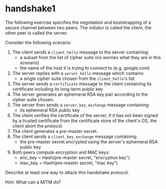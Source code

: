 # handshake1

The following exercise specifies the negotiation and bootstrapping of a secure channel between two peers. The initiator is called the client, the other peer is called the server.

Consider the following scenario:

1. The client sends a `client_hello` message to the server containing:
    - a subset from the list of cipher suite (no worries what they are in this scenario)
    - the name of the host it is trying to connect to (e.g. google.com)
2. The server replies with a `server_hello` message which contains:
    - a single cipher suite chosen from the `client_hello`'s list
3. The server sends a `certificate` message to the client containing its certificate including its long-term public key
4. The server generates an ephemeral RSA key pair according to the cipher suite chosen.
5. The server then sends a `server_key_exchange` message containing:
    - its ephemeral RSA public key
6. The client verifies the certificate of the server, if it has not been signed by a trusted certificate from the certificate store of the client's OS, the client abort the protocol.
7. The client generates a pre-master secret.
8. The client sends a `client_key_exchange` message containing:
    - the pre-master secret encrypted using the server's ephemeral RSA public key
9. Both peers compute encryption and MAC keys:
    - enc_key = Hash(pre-master secret, "encryption key")
    - mac_key = Hash(pre-master secret, "mac key")

Describe at least one way to attack this handshake protocol.

Hint: What can a MITM do?